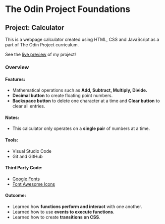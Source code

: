 # The Odin Project Foundations
## Project: Calculator
This is a webpage calculator created using HTML, CSS and JavaScript as a part of The Odin Project curriculum.

See the [live preview](https://isaac-was-here.github.io/odin_calculator/) of my project!

### Overview
#### Features:
- Mathematical operations such as **Add, Subtract, Multiply, Divide.**
- **Decimal button** to create floating point numbers.
- **Backspace button** to delete one character at a time and **Clear button** to clear all entries.

#### Notes:
- This calculator only operates on a **single pair** of numbers at a time.

#### Tools:
- Visual Studio Code
- Git and GitHub

#### Third Party Code:
- [Google Fonts](https://fonts.google.com/)
- [Font Awesome Icons](https://fontawesome.com/)  

#### Outcome:
- Learned how **functions perform and interact** with one another.
- Learned how to use **events to execute functions**.
- Learned how to create **transitions on CSS**.

